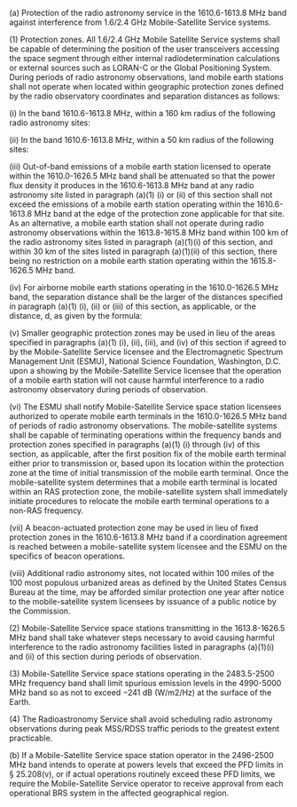 (a) Protection of the radio astronomy service in the 1610.6-1613.8 MHz band against interference from 1.6/2.4 GHz Mobile-Satellite Service systems.

(1) Protection zones. All 1.6/2.4 GHz Mobile Satellite Service systems shall be capable of determining the position of the user transceivers accessing the space segment through either internal radiodetermination calculations or external sources such as LORAN-C or the Global Positioning System. During periods of radio astronomy observations, land mobile earth stations shall not operate when located within geographic protection zones defined by the radio observatory coordinates and separation distances as follows:

(i) In the band 1610.6-1613.8 MHz, within a 160 km radius of the following radio astronomy sites:

(ii) In the band 1610.6-1613.8 MHz, within a 50 km radius of the following sites:

(iii) Out-of-band emissions of a mobile earth station licensed to operate within the 1610.0-1626.5 MHz band shall be attenuated so that the power flux density it produces in the 1610.6-1613.8 MHz band at any radio astronomy site listed in paragraph (a)(1) (i) or (ii) of this section shall not exceed the emissions of a mobile earth station operating within the 1610.6-1613.8 MHz band at the edge of the protection zone applicable for that site. As an alternative, a mobile earth station shall not operate during radio astronomy observations within the 1613.8-1615.8 MHz band within 100 km of the radio astronomy sites listed in paragraph (a)(1)(i) of this section, and within 30 km of the sites listed in paragraph (a)(1)(ii) of this section, there being no restriction on a mobile earth station operating within the 1615.8-1626.5 MHz band.

(iv) For airborne mobile earth stations operating in the 1610.0-1626.5 MHz band, the separation distance shall be the larger of the distances specified in paragraph (a)(1) (i), (ii) or (iii) of this section, as applicable, or the distance, d, as given by the formula:
                      

(v) Smaller geographic protection zones may be used in lieu of the areas specified in paragraphs (a)(1) (i), (ii), (iii), and (iv) of this section if agreed to by the Mobile-Satellite Service licensee and the Electromagnetic Spectrum Management Unit (ESMU), National Science Foundation, Washington, D.C. upon a showing by the Mobile-Satellite Service licensee that the operation of a mobile earth station will not cause harmful interference to a radio astronomy observatory during periods of observation.

(vi) The ESMU shall notify Mobile-Satellite Service space station licensees authorized to operate mobile earth terminals in the 1610.0-1626.5 MHz band of periods of radio astronomy observations. The mobile-satellite systems shall be capable of terminating operations within the frequency bands and protection zones specified in paragraphs (a)(1) (i) through (iv) of this section, as applicable, after the first position fix of the mobile earth terminal either prior to transmission or, based upon its location within the protection zone at the time of initial transmission of the mobile earth terminal. Once the mobile-satellite system determines that a mobile earth terminal is located within an RAS protection zone, the mobile-satellite system shall immediately initiate procedures to relocate the mobile earth terminal operations to a non-RAS frequency.

(vii) A beacon-actuated protection zone may be used in lieu of fixed protection zones in the 1610.6-1613.8 MHz band if a coordination agreement is reached between a mobile-satellite system licensee and the ESMU on the specifics of beacon operations.

(viii) Additional radio astronomy sites, not located within 100 miles of the 100 most populous urbanized areas as defined by the United States Census Bureau at the time, may be afforded similar protection one year after notice to the mobile-satellite system licensees by issuance of a public notice by the Commission.

(2) Mobile-Satellite Service space stations transmitting in the 1613.8-1626.5 MHz band shall take whatever steps necessary to avoid causing harmful interference to the radio astronomy facilities listed in paragraphs (a)(1)(i) and (ii) of this section during periods of observation.

(3) Mobile-Satellite Service space stations operating in the 2483.5-2500 MHz frequency band shall limit spurious emission levels in the 4990-5000 MHz band so as not to exceed −241 dB (W/m2/Hz) at the surface of the Earth.

(4) The Radioastronomy Service shall avoid scheduling radio astronomy observations during peak MSS/RDSS traffic periods to the greatest extent practicable.

(b) If a Mobile-Satellite Service space station operator in the 2496-2500 MHz band intends to operate at powers levels that exceed the PFD limits in § 25.208(v), or if actual operations routinely exceed these PFD limits, we require the Mobile-Satellite Service operator to receive approval from each operational BRS system in the affected geographical region.

